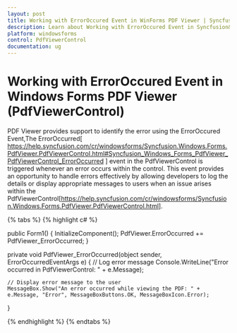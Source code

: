 ```yaml
---
layout: post
title: Working with ErrorOccured Event in WinForms PDF Viewer | Syncfusion&reg;
description: Learn about Working with ErrorOccured Event in Syncfusion&reg; Windows Forms PDF Viewer (PdfViewerControl) control and more details.
platform: windowsforms
control: PdfViewerControl
documentation: ug
---
```


# Working with ErrorOccured Event in Windows Forms PDF Viewer (PdfViewerControl)

PDF Viewer provides support to identify the error using the ErrorOccured Event,The ErrorOccurred[
https://help.syncfusion.com/cr/windowsforms/Syncfusion.Windows.Forms.PdfViewer.PdfViewerControl.html#Syncfusion_Windows_Forms_PdfViewer_PdfViewerControl_ErrorOccurred
] event in the PdfViewerControl is triggered whenever an error occurs within the control. This event provides an opportunity to handle errors effectively by allowing developers to log the details or display appropriate messages to users when an issue arises within the PdfViewerControl[https://help.syncfusion.com/cr/windowsforms/Syncfusion.Windows.Forms.PdfViewer.PdfViewerControl.html].

{% tabs %}
{% highlight c# %}

public Form1()
{
    InitializeComponent();
    PdfViewer.ErrorOccurred += PdfViewer_ErrorOccurred;
}

private void PdfViewer_ErrorOccurred(object sender, ErrorOccurredEventArgs e)
{
    // Log error message
    Console.WriteLine("Error occurred in PdfViewerControl: " + e.Message);

    // Display error message to the user
    MessageBox.Show("An error occurred while viewing the PDF: " + e.Message, "Error", MessageBoxButtons.OK, MessageBoxIcon.Error);
}

{% endhighlight %}
{% endtabs %}